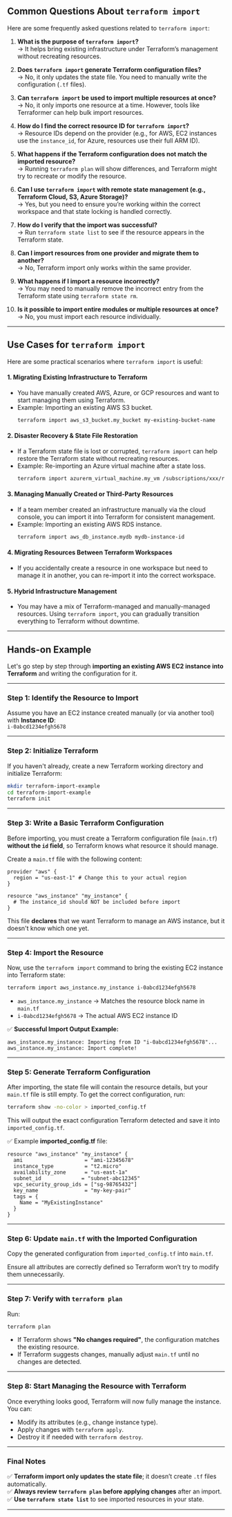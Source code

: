## **Common Questions About `terraform import`**

Here are some frequently asked questions related to `terraform import`:

1. **What is the purpose of `terraform import`?**  
   → It helps bring existing infrastructure under Terraform’s management without recreating resources.

2. **Does `terraform import` generate Terraform configuration files?**  
   → No, it only updates the state file. You need to manually write the configuration (`.tf` files).

3. **Can `terraform import` be used to import multiple resources at once?**  
   → No, it only imports one resource at a time. However, tools like Terraformer can help bulk import resources.

4. **How do I find the correct resource ID for `terraform import`?**  
   → Resource IDs depend on the provider (e.g., for AWS, EC2 instances use the `instance_id`, for Azure, resources use their full ARM ID).

5. **What happens if the Terraform configuration does not match the imported resource?**  
   → Running `terraform plan` will show differences, and Terraform might try to recreate or modify the resource.

6. **Can I use `terraform import` with remote state management (e.g., Terraform Cloud, S3, Azure Storage)?**  
   → Yes, but you need to ensure you’re working within the correct workspace and that state locking is handled correctly.

7. **How do I verify that the import was successful?**  
   → Run `terraform state list` to see if the resource appears in the Terraform state.

8. **Can I import resources from one provider and migrate them to another?**  
   → No, Terraform import only works within the same provider.

9. **What happens if I import a resource incorrectly?**  
   → You may need to manually remove the incorrect entry from the Terraform state using `terraform state rm`.

10. **Is it possible to import entire modules or multiple resources at once?**  
   → No, you must import each resource individually.

---

## **Use Cases for `terraform import`**
Here are some practical scenarios where `terraform import` is useful:

#### **1. Migrating Existing Infrastructure to Terraform**
   - You have manually created AWS, Azure, or GCP resources and want to start managing them using Terraform.
   - Example: Importing an existing AWS S3 bucket.
     ```bash
     terraform import aws_s3_bucket.my_bucket my-existing-bucket-name
     ```

#### **2. Disaster Recovery & State File Restoration**
   - If a Terraform state file is lost or corrupted, `terraform import` can help restore the Terraform state without recreating resources.
   - Example: Re-importing an Azure virtual machine after a state loss.
     ```bash
     terraform import azurerm_virtual_machine.my_vm /subscriptions/xxx/resourceGroups/xxx/providers/Microsoft.Compute/virtualMachines/my-vm
     ```

#### **3. Managing Manually Created or Third-Party Resources**
   - If a team member created an infrastructure manually via the cloud console, you can import it into Terraform for consistent management.
   - Example: Importing an existing AWS RDS instance.
     ```bash
     terraform import aws_db_instance.mydb mydb-instance-id
     ```

#### **4. Migrating Resources Between Terraform Workspaces**
   - If you accidentally create a resource in one workspace but need to manage it in another, you can re-import it into the correct workspace.

#### **5. Hybrid Infrastructure Management**
   - You may have a mix of Terraform-managed and manually-managed resources. Using `terraform import`, you can gradually transition everything to Terraform without downtime.

---

## Hands-on Example

Let's go step by step through **importing an existing AWS EC2 instance into Terraform** and writing the configuration for it.

---

### **Step 1: Identify the Resource to Import**
Assume you have an EC2 instance created manually (or via another tool) with **Instance ID**:  
`i-0abcd1234efgh5678`

---

### **Step 2: Initialize Terraform**
If you haven't already, create a new Terraform working directory and initialize Terraform:

```bash
mkdir terraform-import-example
cd terraform-import-example
terraform init
```

---

### **Step 3: Write a Basic Terraform Configuration**
Before importing, you must create a Terraform configuration file (`main.tf`) **without the `id` field**, so Terraform knows what resource it should manage.

Create a `main.tf` file with the following content:

```hcl
provider "aws" {
  region = "us-east-1" # Change this to your actual region
}

resource "aws_instance" "my_instance" {
  # The instance_id should NOT be included before import
}
```

This file **declares** that we want Terraform to manage an AWS instance, but it doesn't know which one yet.

---

### **Step 4: Import the Resource**
Now, use the `terraform import` command to bring the existing EC2 instance into Terraform state:

```bash
terraform import aws_instance.my_instance i-0abcd1234efgh5678
```

- `aws_instance.my_instance` → Matches the resource block name in `main.tf`
- `i-0abcd1234efgh5678` → The actual AWS EC2 instance ID

✅ **Successful Import Output Example:**
```
aws_instance.my_instance: Importing from ID "i-0abcd1234efgh5678"...
aws_instance.my_instance: Import complete!
```

---

### **Step 5: Generate Terraform Configuration**
After importing, the state file will contain the resource details, but your `main.tf` file is still empty. To get the correct configuration, run:

```bash
terraform show -no-color > imported_config.tf
```

This will output the exact configuration Terraform detected and save it into `imported_config.tf`. 

✅ Example **imported_config.tf** file:
```hcl
resource "aws_instance" "my_instance" {
  ami                    = "ami-12345678"
  instance_type          = "t2.micro"
  availability_zone      = "us-east-1a"
  subnet_id             = "subnet-abc12345"
  vpc_security_group_ids = ["sg-98765432"]
  key_name               = "my-key-pair"
  tags = {
    Name = "MyExistingInstance"
  }
}
```

---

### **Step 6: Update `main.tf` with the Imported Configuration**
Copy the generated configuration from `imported_config.tf` into `main.tf`. 

Ensure all attributes are correctly defined so Terraform won’t try to modify them unnecessarily.

---

### **Step 7: Verify with `terraform plan`**
Run:

```bash
terraform plan
```

- If Terraform shows **"No changes required"**, the configuration matches the existing resource.
- If Terraform suggests changes, manually adjust `main.tf` until no changes are detected.

---

### **Step 8: Start Managing the Resource with Terraform**
Once everything looks good, Terraform will now fully manage the instance. You can:
- Modify its attributes (e.g., change instance type).
- Apply changes with `terraform apply`.
- Destroy it if needed with `terraform destroy`.

---

### **Final Notes**
✅ **Terraform import only updates the state file**; it doesn’t create `.tf` files automatically.  
✅ **Always review `terraform plan` before applying changes** after an import.  
✅ **Use `terraform state list`** to see imported resources in your state.

---